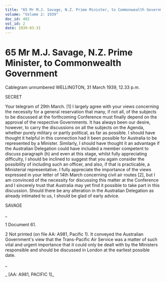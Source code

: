 ```yaml
---
title: "65 Mr M.J. Savage, N.Z. Prime Minister, to Commonwealth Government"
volume: "Volume 2: 1939"
doc_id: 402
vol_id: 2
date: 1939-03-31
---
```


# 65 Mr M.J. Savage, N.Z. Prime Minister, to Commonwealth Government

Cablegram unnumbered WELLINGTON, 31 March 1939, 12.33 p.m.

SECRET

Your telegram of 29th March. [1] I largely agree with your views concerning the necessity for a general reservation that many, if not all, of the subjects to be discussed at the forthcoming Conference must finally depend on the approval of the respective Governments. It has always been our desire, however, to carry the discussions on all the subjects on the Agenda, whether purely military or partly political, as far as possible. I should have thought it helpful in this connection had it been possible for Australia to be represented by a Minister. Similarly, I should have thought it an advantage if the Australian Delegation could have included a member competent to discuss paragraph (h) and even at this stage, whilst fully appreciating difficulty, I should be inclined to suggest that you again consider the possibility of including such an officer, and also, if that is practicable, a Ministerial representative. I fully appreciate the importance of the views expressed in your letter of 14th March concerning civil air routes [2], but I am convinced of the necessity for discussing this matter at the Conference and I sincerely trust that Australia may yet find it possible to take part in this discussion. Should there be any alteration in the Australian Delegation as already intimated to us, I should be glad of early advice.

SAVAGE

_

1 Document 61.

2 Not printed (on file AA: A981, Pacific 1). It conveyed the Australian Government's view that the Trans-Pacific Air Service was a matter of such vital and urgent importance that it could only be dealt with by the Ministers responsible and should be discussed in London at the earliest possible date.

_

_ [AA: A981, PACIFIC 1]_
